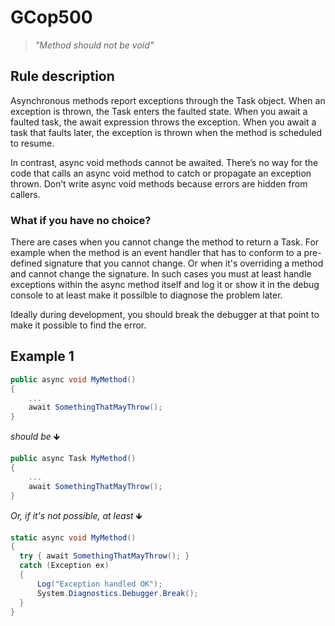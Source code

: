 ﻿# GCop500
> *"Method should not be void"*


## Rule description
Asynchronous methods report exceptions through the Task object. When an exception is thrown, the Task enters the faulted state. When you await a faulted task, the await expression throws the exception. When you await a task that faults later, the exception is thrown when the method is scheduled to resume.

In contrast, async void methods cannot be awaited. There’s no way for the code that calls an async void method to catch or propagate an exception thrown. Don’t write async void methods because errors are hidden from callers.

### What if you have no choice?
There are cases when you cannot change the method to return a Task. For example when the method is an event handler that has to conform to a pre-defined signature that you cannot change. Or when it's overriding a method and cannot change the signature. In such cases you must at least handle exceptions within the async method itself and log it or show it in the debug console to at least make it possilble to diagnose the problem later.

Ideally during development, you should break the debugger at that point to make it possible to find the error.

## Example 1
```csharp
public async void MyMethod()
{
    ...
    await SomethingThatMayThrow();
}
```
*should be* 🡻

```csharp
public async Task MyMethod()
{
    ...
    await SomethingThatMayThrow();
}
```
*Or, if it's not possible, at least* 🡻
```csharp
static async void MyMethod()
{
  try { await SomethingThatMayThrow(); }
  catch (Exception ex) 
  {
      Log("Exception handled OK");
      System.Diagnostics.Debugger.Break(); 
  }
}
```
